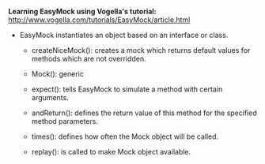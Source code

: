 **Learning EasyMock using Vogella's tutorial:**
http://www.vogella.com/tutorials/EasyMock/article.html

* EasyMock instantiates an object based on an interface or class.

	* createNiceMock(): creates a mock which returns default values for methods which are not overridden.

	* Mock(): generic

	* expect(): tells EasyMock to simulate a method with certain arguments. 

	* andReturn(): defines the return value of this method for the specified method parameters. 

	* times(): defines how often the Mock object will be called. 

	* replay(): is called to make Mock object available. 